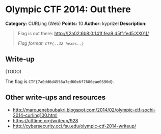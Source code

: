 # Olympic CTF 2014: Out there

**Category:** CURLing (Web)
**Points:** 10
**Author:** kyprizel
**Description:**

> Flag is out there: <http://[2a02:6b8:0:141f:fea9:d5ff:fed5:XX01]/>
>
> _Flag format: `CTF{..32 hexes..}`_

## Write-up

(TODO)

The flag is `CTF{7a0dd6d4556a7ed60e6f7686eae0590d}`.

## Other write-ups and resources

* <http://maroueneboubakri.blogspot.com/2014/02/olympic-ctf-sochi-2014-curling100.html>
* <https://ctftime.org/writeup/928>
* <http://cybersecurity.cci.fsu.edu/olympic-ctf-2014-writeup/>
